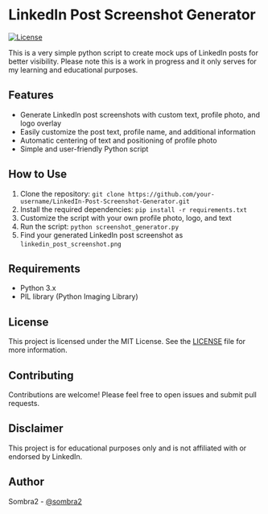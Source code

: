 # LinkedIn Post Screenshot Generator

[![License](https://img.shields.io/badge/license-MIT-blue.svg)](LICENSE)

This is a very simple python script to create mock ups of LinkedIn posts for better visibility. Please note this is a work in progress and it only serves for my learning and educational purposes. 

## Features
- Generate LinkedIn post screenshots with custom text, profile photo, and logo overlay
- Easily customize the post text, profile name, and additional information
- Automatic centering of text and positioning of profile photo
- Simple and user-friendly Python script

## How to Use
1. Clone the repository: `git clone https://github.com/your-username/LinkedIn-Post-Screenshot-Generator.git`
2. Install the required dependencies: `pip install -r requirements.txt`
3. Customize the script with your own profile photo, logo, and text
4. Run the script: `python screenshot_generator.py`
5. Find your generated LinkedIn post screenshot as `linkedin_post_screenshot.png`

## Requirements
- Python 3.x
- PIL library (Python Imaging Library)

## License
This project is licensed under the MIT License. See the [LICENSE](LICENSE) file for more information.

## Contributing
Contributions are welcome! Please feel free to open issues and submit pull requests.

## Disclaimer
This project is for educational purposes only and is not affiliated with or endorsed by LinkedIn.

## Author
Sombra2 - [@sombra2](https://github.com/sombra2)
